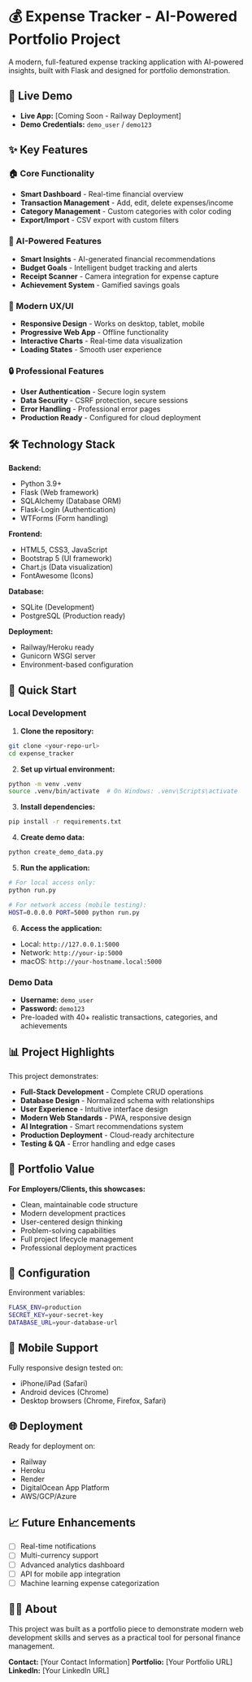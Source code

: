 # 💰 Expense Tracker - AI-Powered Portfolio Project

A modern, full-featured expense tracking application with AI-powered insights, built with Flask and designed for portfolio demonstration.

## 🌟 Live Demo
- **Live App:** [Coming Soon - Railway Deployment]
- **Demo Credentials:** `demo_user` / `demo123`

## ✨ Key Features

### 🏠 Core Functionality
- **Smart Dashboard** - Real-time financial overview
- **Transaction Management** - Add, edit, delete expenses/income
- **Category Management** - Custom categories with color coding
- **Export/Import** - CSV export with custom filters

### 🤖 AI-Powered Features  
- **Smart Insights** - AI-generated financial recommendations
- **Budget Goals** - Intelligent budget tracking and alerts
- **Receipt Scanner** - Camera integration for expense capture
- **Achievement System** - Gamified savings goals

### 📱 Modern UX/UI
- **Responsive Design** - Works on desktop, tablet, mobile
- **Progressive Web App** - Offline functionality
- **Interactive Charts** - Real-time data visualization
- **Loading States** - Smooth user experience

### 🔒 Professional Features
- **User Authentication** - Secure login system
- **Data Security** - CSRF protection, secure sessions
- **Error Handling** - Professional error pages
- **Production Ready** - Configured for cloud deployment

## 🛠️ Technology Stack

**Backend:**
- Python 3.9+
- Flask (Web framework)
- SQLAlchemy (Database ORM)
- Flask-Login (Authentication)
- WTForms (Form handling)

**Frontend:**
- HTML5, CSS3, JavaScript
- Bootstrap 5 (UI framework)
- Chart.js (Data visualization)
- FontAwesome (Icons)

**Database:**
- SQLite (Development)
- PostgreSQL (Production ready)

**Deployment:**
- Railway/Heroku ready
- Gunicorn WSGI server
- Environment-based configuration

## 🚀 Quick Start

### Local Development

1. **Clone the repository:**
```bash
git clone <your-repo-url>
cd expense_tracker
```

2. **Set up virtual environment:**
```bash
python -m venv .venv
source .venv/bin/activate  # On Windows: .venv\Scripts\activate
```

3. **Install dependencies:**
```bash
pip install -r requirements.txt
```

4. **Create demo data:**
```bash
python create_demo_data.py
```

5. **Run the application:**
```bash
# For local access only:
python run.py

# For network access (mobile testing):
HOST=0.0.0.0 PORT=5000 python run.py
```

6. **Access the application:**
- Local: `http://127.0.0.1:5000`
- Network: `http://your-ip:5000`
- macOS: `http://your-hostname.local:5000`

### Demo Data
- **Username:** `demo_user`
- **Password:** `demo123`
- Pre-loaded with 40+ realistic transactions, categories, and achievements

## 📊 Project Highlights

This project demonstrates:

- **Full-Stack Development** - Complete CRUD operations
- **Database Design** - Normalized schema with relationships
- **User Experience** - Intuitive interface design
- **Modern Web Standards** - PWA, responsive design
- **AI Integration** - Smart recommendations system
- **Production Deployment** - Cloud-ready architecture
- **Testing & QA** - Error handling and edge cases

## 🎯 Portfolio Value

**For Employers/Clients, this showcases:**
- Clean, maintainable code structure
- Modern development practices
- User-centered design thinking
- Problem-solving capabilities
- Full project lifecycle management
- Professional deployment practices

## 🔧 Configuration

Environment variables:
```bash
FLASK_ENV=production
SECRET_KEY=your-secret-key
DATABASE_URL=your-database-url
```

## 📱 Mobile Support

Fully responsive design tested on:
- iPhone/iPad (Safari)
- Android devices (Chrome)
- Desktop browsers (Chrome, Firefox, Safari)

## 🌐 Deployment

Ready for deployment on:
- Railway
- Heroku  
- Render
- DigitalOcean App Platform
- AWS/GCP/Azure

## 📈 Future Enhancements

- [ ] Real-time notifications
- [ ] Multi-currency support  
- [ ] Advanced analytics dashboard
- [ ] API for mobile app integration
- [ ] Machine learning expense categorization

## 👨‍💻 About

This project was built as a portfolio piece to demonstrate modern web development skills and serves as a practical tool for personal finance management.

**Contact:** [Your Contact Information]
**Portfolio:** [Your Portfolio URL]
**LinkedIn:** [Your LinkedIn URL]
